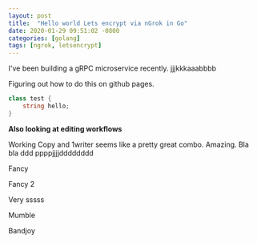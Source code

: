 ```yaml
---
layout: post
title:  "Hello world Lets encrypt via nGrok in Go"
date: 2020-01-29 09:51:02 -0800
categories: [golang]
tags: [ngrok, letsencrypt]
---
```


I've been building a gRPC microservice recently.  jjjkkkaaabbbb

Figuring out how to do this on github pages.

```cs
class test {
    string hello;
}
```

**Also looking at editing workflows**

Working Copy and 1writer seems like a pretty great combo.  Amazing. Bla bla ddd ppppjjjjdddddddd

Fancy

Fancy 2

Very sssss

Mumble

Bandjoy